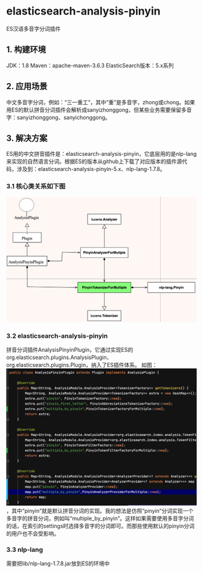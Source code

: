 # elasticsearch-analysis-pinyin
ES汉语多音字分词插件

## 1. 构建环境
JDK：1.8
Maven：apache-maven-3.6.3
ElasticSearch版本：5.x系列

## 2. 应用场景
中文多音字分词，例如：“三一重工”，其中“重”是多音字，zhong或chong。如果用ES的默认拼音分词插件会解析成sanyizhonggong，但某些业务需要保留多音字：sanyizhonggong、sanyichonggong。

## 3. 解决方案
ES用的中文拼音插件是：elasticsearch-analysis-pinyin，它底层用的是nlp-lang来实现的自然语言分词。根据ES的版本从github上下载了对应版本的插件源代码，涉及到：elasticsearch-analysis-pinyin-5.x、nlp-lang-1.7.8。

### 3.1 核心类关系如下图
<img src="./images/image0.jpg" alt="示例图片" />

### 3.2 elasticsearch-analysis-pinyin
拼音分词插件AnalysisPinyinPlugin，它通过实现ES的org.elasticsearch.plugins.AnalysisPlugin、org.elasticsearch.plugins.Plugin，纳入了ES插件体系。 如图：<img src="./images/image1.jpg" alt="示例图片" />，其中“pinyin”就是默认拼音分词的实现。我的想法是仿照“pinyin”分词实现一个多音字的拼音分词，例如叫“multiple_by_pinyin”。这样如果需要使用多音字分词的话，在索引的settings时选择多音字的分词即可。而那些使用默认的pinyin分词的用户也不会受影响。


### 3.3 nlp-lang
需要把lib/nlp-lang-1.7.8.jar放到ES的环境中
